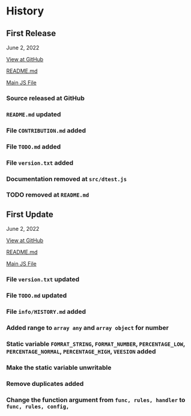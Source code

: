 # History


## First Release

June 2, 2022

[View at GitHub](https://github.com/dlvdls18/DTest/)

[README.md](https://github.com/dlvdls18/DTest/blob/main/README.md)

[Main JS File](https://github.com/dlvdls18/DTest/blob/main/src/dtest.js)

### Source released at GitHub
### `README.md` updated
### File `CONTRIBUTION.md` added
### File `TODO.md` added
### File `version.txt` added
### Documentation removed at `src/dtest.js`
### TODO removed at `README.md`


## First Update

June 2, 2022

[View at GitHub](https://github.com/dlvdls18/DTest/)

[README.md](https://github.com/dlvdls18/DTest/blob/main/README.md)

[Main JS File](https://github.com/dlvdls18/DTest/blob/main/src/dtest.js)

### File `version.txt` updated
### File `TODO.md` updated
### File `info/HISTORY.md` added
### Added range to `array any` and `array object` for number
### Static variable `FOMRAT_STRING`, `FORMAT_NUMBER`, `PERCENTAGE_LOW`, `PERCENTAGE_NORMAL`, `PERCENTAGE_HIGH`, `VEESION` added
### Make the static variable unwritable
### Remove duplicates added
### Change the function argument from `func, rules, handler` to `func, rules, config,`